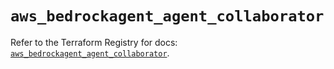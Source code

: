 # `aws_bedrockagent_agent_collaborator`

Refer to the Terraform Registry for docs: [`aws_bedrockagent_agent_collaborator`](https://registry.terraform.io/providers/hashicorp/aws/6.2.0/docs/resources/bedrockagent_agent_collaborator).
